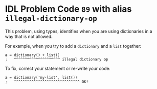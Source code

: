 # IDL Problem Code `89` with alias `illegal-dictionary-op`

<!--@include: ./severity/disable_problem.md-->

<!--@include: ./severity/execution_error.md-->

This problem, using types, identifies when you are using dictionaries in a way that is not allowed.

For example, when you try to add a `dictionary` and a `list` together:

```idl
a = dictionary() + list()
;   ^^^^^^^^^^^^^^^^^^^^^ illegal dictionary op
```

To fix, correct your statement or re-write your code:

```idl
a = dictionary('my-list', list())
;   ^^^^^^^^^^^^^^^^^^^^^^^^^^^^^^ OK!
```
